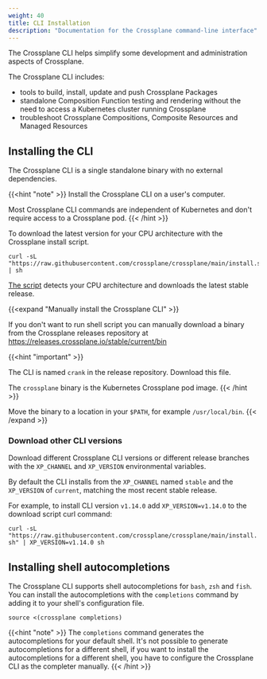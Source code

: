 ```yaml
---
weight: 40
title: CLI Installation 
description: "Documentation for the Crossplane command-line interface"
---
```


The Crossplane CLI helps simplify some development and administration aspects of
Crossplane.

The Crossplane CLI includes:
* tools to build, install, update and push Crossplane Packages
* standalone Composition Function testing and rendering without the need to access a Kubernetes cluster running Crossplane
* troubleshoot Crossplane Compositions, Composite Resources and Managed Resources

## Installing the CLI

The Crossplane CLI is a single standalone binary with no external dependencies.

{{<hint "note" >}}
Install the Crossplane CLI on a user's computer. 

Most Crossplane CLI commands are independent of Kubernetes and 
don't require access to a Crossplane pod.
{{< /hint >}} 

To download the latest version for your CPU architecture with the Crossplane
install script.

```shell
curl -sL "https://raw.githubusercontent.com/crossplane/crossplane/main/install.sh" | sh
```

[The script](https://raw.githubusercontent.com/crossplane/crossplane/main/install.sh)
detects your CPU architecture and downloads the latest stable release.

{{<expand "Manually install the Crossplane CLI" >}}

If you don't want to run shell script you can manually download a binary from 
the Crossplane releases repository at 
https://releases.crossplane.io/stable/current/bin

{{<hint "important" >}}
<!-- vale write-good.Passive = NO -->
The CLI is named `crank` in the release repository. Download this file. 
<!-- vale write-good.Passive = YES -->

The `crossplane` binary is the Kubernetes Crossplane pod image.
{{< /hint >}}

Move the binary to a location in your `$PATH`, for example `/usr/local/bin`.
{{< /expand >}}

### Download other CLI versions

Download different Crossplane CLI versions or different release branches with
the `XP_CHANNEL` and `XP_VERSION` environmental variables. 

By default the CLI installs from the `XP_CHANNEL` named `stable` and the 
`XP_VERSION` of `current`, matching the most recent stable release.

For example, to install CLI version `v1.14.0` add `XP_VERSION=v1.14.0` to the 
download script curl command:  

`curl -sL "https://raw.githubusercontent.com/crossplane/crossplane/main/install.sh" | XP_VERSION=v1.14.0 sh`

## Installing shell autocompletions

The Crossplane CLI supports shell autocompletions for `bash`, `zsh` and `fish`.
You can install the autocompletions with the `completions` command by adding it to
your shell's configuration file.

```shell
source <(crossplane completions)
```

{{<hint "note" >}}
The `completions` command generates the autocompletions for your default shell.
It's not possible to generate autocompletions for a different shell, if you want to
install the autocompletions for a different shell, you have to configure the Crossplane
CLI as the completer manually.
{{< /hint >}}
